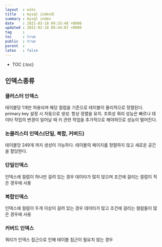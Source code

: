 ```yaml
---
layout  : wiki
title   : mysql index란
summary : mysql index 
date    : 2021-03-18 09:35:48 +0900
updated : 2021-03-18 09:44:07 +0900
tag     : 
toc     : true
public  : true
parent  : 
latex   : false
---
```

* TOC
{:toc}

## 인덱스종류

### 클러스터 인덱스 
  테이블당 1개만 허용되며 해당 컬럼을 기준으로 테이블이 물리적으로 정렬된다.
  primary key 설정 시 자동으로 생성. 항상 정렬을 유지.
  조회성 쿼리 성능은 빠르나 데이타 작업의 변경이 일어날 때 키 관련 작업을 추가적으로 해야하므로 성능이 떨어진다.

### 논클러스터 인덱스(단일, 복합, 커버드)
 테이블당 249개 까지 생성이 가능하다. 테이블의 페이지를 정렬하지 않고 새로운 공간을 할당한다.
 
### 단일인덱스
 인덱스에 컬럼이 하나만 걸려 있는 경우 
 데이타가 많치 않으며 조건에 걸리는 컬럼이 적은 경우에 사용
 
 ### 복합인덱스
  인덱스에 컬럼이 두개 이상이 걸려 있는 경우 
  데이타가 많고 조건에 걸리는 컬럼들이 많은 경우에 사용
  
### 커버드 인덱스 
  쿼리가 인덱스 접근으로 인해 테이블 접근이 필요치 않는 경우 
